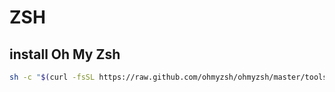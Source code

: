 # ZSH

## install Oh My Zsh

```bash
sh -c "$(curl -fsSL https://raw.github.com/ohmyzsh/ohmyzsh/master/tools/install.sh)"
```


